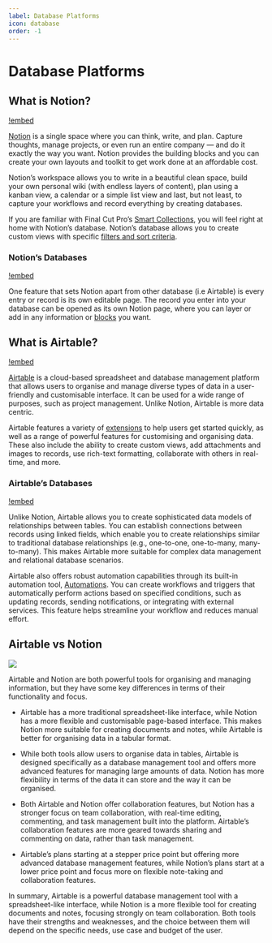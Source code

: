 ```yaml
---
label: Database Platforms
icon: database
order: -1
---
```

# Database Platforms

## What is Notion?

[!embed](https://www.youtube.com/watch?v=gp2yhkVw0z4)

[Notion](https://www.notion.so/) is a single space where you can think, write, and plan. Capture thoughts, manage projects, or even run an entire company — and do it exactly the way you want. Notion provides the building blocks and you can create your own layouts and toolkit to get work done at an affordable cost.

Notion’s workspace allows you to write in a beautiful clean space, build your own personal wiki (with endless layers of content), plan using a kanban view, a calendar or a simple list view and last, but not least, to capture your workflows and record everything by creating databases.

If you are familiar with Final Cut Pro’s [Smart Collections](https://support.apple.com/en-sg/guide/final-cut-pro/ver2833eb5b/mac), you will feel right at home with Notion’s database. Notion’s database allows you to create custom views with specific [filters and sort criteria](https://www.notion.so/help/views-filters-and-sorts).

### Notion’s Databases

[!embed](https://www.youtube.com/watch?v=npaNKlAO7g8)

One feature that sets Notion apart from other database (i.e Airtable) is every entry or record is its own editable page. The record you enter into your database can be opened as its own Notion page, where you can layer or add in any information or [blocks](https://www.youtube.com/watch?v=BZnR2Ml17sc) you want.

## What is Airtable?

[!embed](https://www.youtube.com/watch?v=pRUB4nnUp9o)

[Airtable](https://www.airtable.com) is a cloud-based spreadsheet and database management platform that allows users to organise and manage diverse types of data in a user-friendly and customisable interface. It can be used for a wide range of purposes, such as project management. Unlike Notion, Airtable is more data centric.

Airtable features a variety of [extensions](https://www.airtable.com/marketplace) to help users get started quickly, as well as a range of powerful features for customising and organising data. These also include the ability to create custom views, add attachments and images to records, use rich-text formatting, collaborate with others in real-time, and more.

### Airtable’s Databases

[!embed](https://www.youtube.com/watch?v=av3OLO42OWY)

Unlike Notion, Airtable allows you to create sophisticated data models of relationships between tables. You can establish connections between records using linked fields, which enable you to create relationships similar to traditional database relationships (e.g., one-to-one, one-to-many, many-to-many). This makes Airtable more suitable for complex data management and relational database scenarios.

Airtable also offers robust automation capabilities through its built-in automation tool, [Automations](https://support.airtable.com/docs/getting-started-with-airtable-automations). You can create workflows and triggers that automatically perform actions based on specified conditions, such as updating records, sending notifications, or integrating with external services. This feature helps streamline your workflow and reduces manual effort.

## Airtable vs Notion

![](https://unito.io/wp-content/uploads/2023/05/Airtable-vs-Notion-header.png)

Airtable and Notion are both powerful tools for organising and managing information, but they have some key differences in terms of their functionality and focus.

- Airtable has a more traditional spreadsheet-like interface, while Notion has a more flexible and customisable page-based interface. This makes Notion more suitable for creating documents and notes, while Airtable is better for organising data in a tabular format.

- While both tools allow users to organise data in tables, Airtable is designed specifically as a database management tool and offers more advanced features for managing large amounts of data. Notion has more flexibility in terms of the data it can store and the way it can be organised.

- Both Airtable and Notion offer collaboration features, but Notion has a stronger focus on team collaboration, with real-time editing, commenting, and task management built into the platform. Airtable’s collaboration features are more geared towards sharing and commenting on data, rather than task management.

- Airtable’s plans starting at a stepper price point but offering more advanced database management features, while Notion’s plans start at a lower price point and focus more on flexible note-taking and collaboration features.

In summary, Airtable is a powerful database management tool with a spreadsheet-like interface, while Notion is a more flexible tool for creating documents and notes, focusing strongly on team collaboration. Both tools have their strengths and weaknesses, and the choice between them will depend on the specific needs, use case and budget of the user.